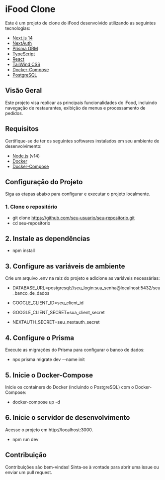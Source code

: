 # iFood Clone

Este é um projeto de clone do iFood desenvolvido utilizando as seguintes tecnologias:
- [Next.js 14](https://nextjs.org/)
- [NextAuth](https://next-auth.js.org/)
- [Prisma ORM](https://www.prisma.io/)
- [TypeScript](https://www.typescriptlang.org/)
- [React](https://reactjs.org/)
- [TailWind CSS](https://tailwindcss.com/)
- [Docker-Compose](https://docs.docker.com/compose/)
- [PostgreSQL](https://www.postgresql.org/)

## Visão Geral

Este projeto visa replicar as principais funcionalidades do iFood, incluindo navegação de restaurantes, exibição de menus e processamento de pedidos.

## Requisitos

Certifique-se de ter os seguintes softwares instalados em seu ambiente de desenvolvimento:
- [Node.js](https://nodejs.org/) (v14)
- [Docker](https://www.docker.com/)
- [Docker-Compose](https://docs.docker.com/compose/)

## Configuração do Projeto

Siga as etapas abaixo para configurar e executar o projeto localmente.

### 1. Clone o repositório

- git clone https://github.com/seu-usuario/seu-repositorio.git
- cd seu-repositorio

## 2. Instale as dependências
- npm install

## 3. Configure as variáveis de ambiente

Crie um arquivo .env na raiz do projeto e adicione as variáveis necessárias:

- DATABASE_URL=postgresql://seu_login:sua_senha@localhost:5432/seu_banco_de_dados

- GOOGLE_CLIENT_ID=seu_client_id

- GOOGLE_CLIENT_SECRET=sua_client_secret

- NEXTAUTH_SECRET=seu_nextauth_secret

## 4. Configure o Prisma
Execute as migrações do Prisma para configurar o banco de dados:

- npx prisma migrate dev --name init

## 5. Inicie o Docker-Compose
Inicie os containers do Docker (incluindo o PostgreSQL) com o Docker-Compose:

- docker-compose up -d

## 6. Inicie o servidor de desenvolvimento
Acesse o projeto em http://localhost:3000.

- npm run dev

## Contribuição
Contribuições são bem-vindas! Sinta-se à vontade para abrir uma issue ou enviar um pull request.